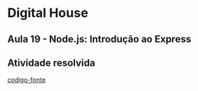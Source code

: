 # Digital House

## Aula 19 - Node.js: Introdução ao Express

## Atividade resolvida

[codigo-fonte](./)